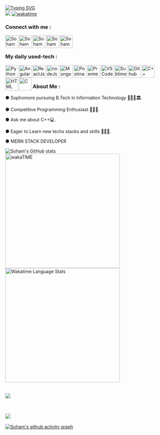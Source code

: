 [![Typing SVG](https://readme-typing-svg.herokuapp.com?font=Georgia&center=true&multiline=true&height=75&lines=Hey+there!;Welcome+to+my+profile!;+I'm+Soham,+A+CP+enthusiast+from+JGEC%2C+India)](https://git.io/typing-svg)
<br>
![](https://komarev.com/ghpvc/?username=code-soham)
[![wakatime](https://wakatime.com/badge/user/a3b47685-64e4-451c-9f82-029ff94c4c72.svg)](https://wakatime.com/@a3b47685-64e4-451c-9f82-029ff94c4c72)
<h3 align="left">Connect with me :</h3>
<a href="https://www.linkedin.com/in/code_soham">
  <img align="left" alt="Soham Chowdhury - LinkedIn" width="40px" src="https://upload.wikimedia.org/wikipedia/commons/thumb/e/e9/Linkedin_icon.svg/256px-Linkedin_icon.svg.png"/>
</a>
<a href="mailto:sc2412@it.jgec.ac.in.com">
  <img align="left" alt="Soham Chowdhury - Google Mail" width="40px" src="https://api.iconify.design/logos:google-gmail.svg"/>
</a>
<a href="https://www.facebook.com/soham.36.chowdhury/">
  <img align="left" alt="Soham Chowdhury - Facebook" width="40px" src="https://www.vectorlogo.zone/logos/facebook/facebook-official.svg"/>
</a>
<a href="https://twitter.com/Sohamhasnt">
  <img align="left" alt="Soham Chowdhury - Twitter" width="40px" src="https://upload.wikimedia.org/wikipedia/sco/9/9f/Twitter_bird_logo_2012.svg"/>
</a>
<a href="https://www.instagram.com/soham_hasnt">
  <img align="left" alt="Soham Chowdhury - Instagram" width="40px" src="https://www.vectorlogo.zone/logos/instagram/instagram-icon.svg"/>
</a>


<br><br>

### My daily used-tech :
<a href="https://www.python.org/" target="_blank"><img align="left" alt="Python" width="40px" src="https://cdn.worldvectorlogo.com/logos/python-5.svg"/></a>
<a href="https://angular.io/"><img align="left" alt="AngularJs" width="40px" src="https://api.iconify.design/logos:angular-icon.svg"/></a>
<a href="https://reactjs.org/"><img align="left" alt="ReactJs" width="40px" src="https://api.iconify.design/logos:react.svg"/></a>
<a href="https://nodejs.org/en/"><img align="left" alt="nodeJs" width="40px" src="https://www.freepnglogos.com/uploads/javascript-png/javascript-nodejs-logo-27.png"/></a>
<a href="https://www.mongodb.com/"><img align="left" alt="MongoDB" width="40px" src="https://img.icons8.com/color/240/000000/mongodb.png"/></a>
<a href="https://www.postman.com/"><img align="left" alt="Postman" width="40px" src="https://img.icons8.com/dusk/64/000000/postman-api.png"/></a>
<a href="https://www.adobe.com/in/products/premiere.html?sdid=STLMM87Z&mv=search&ef_id=CjwKCAjwoP6LBhBlEiwAvCcthCGEOHA_wzR_SZfTOc2tAZjHjlXPKiE5q00sJ7qVHr9csIHsXA_8MBoCKI8QAvD_BwE:G:s&s_kwcid=AL!3085!3!473191824156!e!!g!!premiere%20pro!221167988!17525565668&gclid=CjwKCAjwoP6LBhBlEiwAvCcthCGEOHA_wzR_SZfTOc2tAZjHjlXPKiE5q00sJ7qVHr9csIHsXA_8MBoCKI8QAvD_BwE"><img align="left" alt="Premiere" width="40px" src="https://img.icons8.com/color/48/000000/adobe-premiere-pro--v2.png"/></a>
<a href="https://code.visualstudio.com/"><img align="left" alt="VSCode" width="40px" src="https://www.vectorlogo.zone/logos/visualstudio_code/visualstudio_code-icon.svg"/></a>
<a href="https://www.sublimetext.com/"><img align="left" alt="Sublime" width="40px" src="https://api.iconify.design/logos:sublimetext-icon.svg"/></a>
<a href="https://github.com/"><img align="left" alt="Github" width="40px" src="https://api.iconify.design/logos:github-octocat.svg"/></a>
<a href="https://isocpp.org/"><img align="left" alt="C++" width="40px" src="https://seeklogo.com/images/C/c-logo-43CE78FF9C-seeklogo.com.png"/><a>
<a href="https://www.w3schools.com/html/"><img align="left" alt="HTML" width="40px" src="https://seeklogo.com/images/H/html5-without-wordmark-color-logo-14D252D878-seeklogo.com.png"/></a>
<a href="https://www.tutorialspoint.com/cprogramming/index.htm"><img align="left" alt="C" width="40px" src="https://seeklogo.com/images/C/c-programming-language-logo-9B32D017B1-seeklogo.com.png"/></a>

 
 <br><br>

### About Me :


● Sophomore pursuing B.Tech in Information Technology 👨🏻‍🎓🏛.

● Competitive Programming Enthusiast 👨🏽‍💻.

● Ask me about C++💻.

● Eager to Learn new techs stacks and skills 🕵🏻‍♂️.

● MERN STACK DEVELOPER

![Soham's GitHub stats](https://github-readme-stats.vercel.app/api?username=code-soham&show_icons=true&theme=radical)
<br>
<img src="https://wakatime.com/share/@code_soham/ea11f121-fe40-48d0-adaa-c5f8feb939a3.svg" height="360px" alt="wakaTIME"/>
<img src="https://wakatime.com/share/@code_soham/2b058a96-0791-4c33-b5ad-cab31691ca95.svg" height="360px" alt= "Wakatime Language Stats"/>
<br>
<br>
<br>
<img src ="https://github-readme-streak-stats.herokuapp.com?user=code-soham&theme=darcula&hide_border=false&background=FFFFFF00">

<br><br>
  <a href="https://github-readme-stats.vercel.app/api/top-langs/?username=code-soham&layout=compact">
  <img align="mid" src="https://github-readme-stats.vercel.app/api/top-langs/?username=code-soham&layout=compact" />
</a>
<br><br>
[![Soham's github activity graph](https://activity-graph.herokuapp.com/graph?username=code-soham&theme=react-dark)](https://github.com/ashutosh00710/github-readme-activity-graph)

